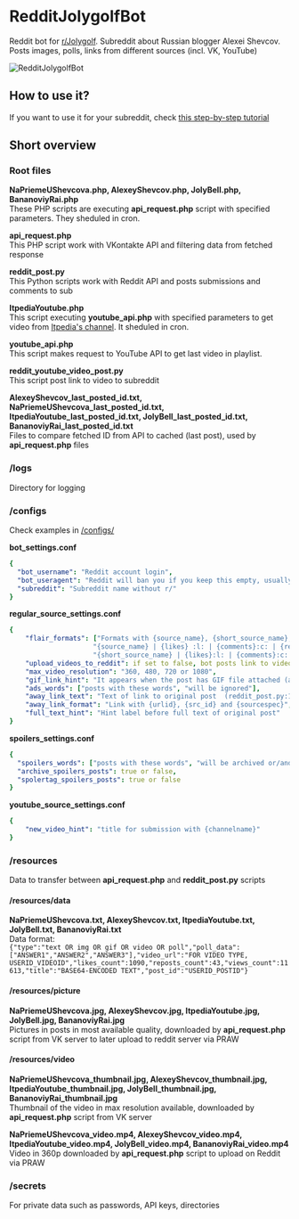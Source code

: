 # RedditJolygolfBot
Reddit bot for [r/Jolygolf](https://www.reddit.com/r/Jolygolf/). Subreddit about Russian blogger Alexei Shevcov. Posts images, polls, links from different sources (incl. VK, YouTube)

![RedditJolygolfBot](https://jolybot.utidteam.com/jolygolf_banner.png)

## How to use it?
If you want to use it for your subreddit, check [this step-by-step tutorial](HowToSetup.md)

## Short overview
### Root files
**NaPriemeUShevcova.php, AlexeyShevcov.php, JolyBell.php, BananoviyRai.php**\
These PHP scripts are executing **api_request.php** script with specified parameters. They sheduled in cron.

**api_request.php**\
This PHP script work with VKontakte API and filtering data from fetched response

**reddit_post.py**\
This Python scripts work with Reddit API and posts submissions and comments to sub

**ItpediaYoutube.php**\
This script executing **youtube_api.php** with specified parameters to get video from [Itpedia's channel](https://www.youtube.com/user/itpediachannel). It sheduled in cron.

**youtube_api.php**\
This script makes request to YouTube API to get last video in playlist.

**reddit_youtube_video_post.py**\
This script post link to video to subreddit

**AlexeyShevcov_last_posted_id.txt, NaPriemeUShevcova_last_posted_id.txt, ItpediaYoutube_last_posted_id.txt, JolyBell_last_posted_id.txt, BananoviyRai_last_posted_id.txt**\
Files to compare fetched ID from API to cached (last post), used by **api_request.php** files

### /logs
Directory for logging

### /configs
Check examples in [/configs/](/configs/)

**bot_settings.conf**
```yaml
{
  "bot_username": "Reddit account login",
  "bot_useragent": "Reddit will ban you if you keep this empty, usually looks like r/SUBREDDIT bot by /u/USERNAME",
  "subreddit": "Subreddit name without r/"
}
```

**regular_source_settings.conf**
```yaml
{
    "flair_formats": ["Formats with {source_name}, {short_source_name}, {likes}, {comments}, {reposts}, {views} like these",
                     "{source_name} | {likes} :l: | {comments}:c: | {reposts}:r: | {views}:e:",
                     "{short_source_name} | {likes}:l: | {comments}:c: | {reposts}:r: | {views}:e:"],
    "upload_videos_to_reddit": if set to false, bot posts link to video,
    "max_video_resolution": "360, 480, 720 or 1080",
    "gif_link_hint": "It appears when the post has GIF file attached (api_request.php:95)",
    "ads_words": ["posts with these words", "will be ignored"],
    "away_link_text": "Text of link to original post  (reddit_post.py:145)",
    "away_link_format": "Link with {urlid}, {src_id} and {sourcespec}",
    "full_text_hint": "Hint label before full text of original post"
}
```

**spoilers_settings.conf**
```yaml
{
  "spoilers_words": ["posts with these words", "will be archived or/and spoiler-tagged"],
  "archive_spoilers_posts": true or false,
  "spolertag_spoilers_posts": true or false
}
```


**youtube_source_settings.conf**
```yaml
{
    "new_video_hint": "title for submission with {channelname}"
}
```

### /resources
Data to transfer between **api_request.php** and **reddit_post.py** scripts

#### /resources/data
**NaPriemeUShevcova.txt, AlexeyShevcov.txt, ItpediaYoutube.txt, JolyBell.txt, BananoviyRai.txt**\
Data format:\
`{"type":"text OR img OR gif OR video OR poll","poll_data":["ANSWER1","ANSWER2","ANSWER3"],"video_url":"FOR VIDEO TYPE, USERID_VIDEOID","likes_count":1090,"reposts_count":43,"views_count":11613,"title":"BASE64-ENCODED TEXT","post_id":"USERID_POSTID"}`

#### /resources/picture
**NaPriemeUShevcova.jpg, AlexeyShevcov.jpg, ItpediaYoutube.jpg, JolyBell.jpg, BananoviyRai.jpg**\
Pictures in posts in most available quality, downloaded by **api_request.php** script from VK server to later upload to reddit server via PRAW

#### /resources/video
**NaPriemeUShevcova_thumbnail.jpg, AlexeyShevcov_thumbnail.jpg, ItpediaYoutube_thumbnail.jpg, JolyBell_thumbnail.jpg, BananoviyRai_thumbnail.jpg**\
Thumbnail of the video in max resolution available, downloaded by **api_request.php** script from VK server

**NaPriemeUShevcova_video.mp4, AlexeyShevcov_video.mp4, ItpediaYoutube_video.mp4, JolyBell_video.mp4, BananoviyRai_video.mp4**\
Video in 360p downloaded by **api_request.php** script to upload on Reddit via PRAW

### /secrets
For private data such as passwords, API keys, directories
